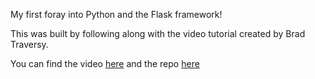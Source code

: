 My first foray into Python and the Flask framework!

This was built by following along with the video tutorial created by Brad Traversy.

You can find the video [here](https://www.youtube.com/watch?v=w25ea_I89iM) and the repo [here](https://github.com/bradtraversy/python_feedback_app)
